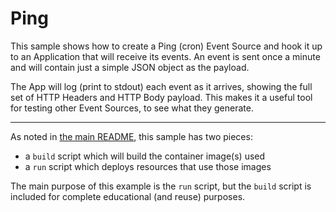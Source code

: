 # Ping

This sample shows how to create a Ping (cron) Event Source and hook it up
to an Application that will receive its events. An event is sent once a
minute and will contain just a simple JSON object as the payload.

The App will log (print to stdout) each event as it arrives, showing the
full set of HTTP Headers and HTTP Body payload. This makes it a useful
tool for testing other Event Sources, to see what they generate.

- - -

As noted in [the main README](../README.md), this sample has two pieces:

- a `build` script which will build the container image(s) used
- a `run` script which deploys resources that use those images

The main purpose of this example is the `run` script, but the `build`
script is included for complete educational (and reuse) purposes. 
